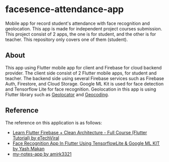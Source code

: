 # facesence-attendance-app

Mobile app for record student's attendance with face recognition and geolocation. This app is made for independent project courses submission. This project consist of 2 apps, the one is for student, and the other is for teacher. This repository only covers one of them (student).

## About

This app using Flutter mobile app for client and Firebase for cloud backend provider. The client side consist of 2 Flutter mobile apps, for student and teacher. The backend side using several Firebase services such as Firebase Auth, Firestore, and Cloud Storage.
Google ML Kit is used for face detection and Tensorflow Lite for face recognition.
Geolocation in this app is using Flutter library such as [Geolocator](https://pub.dev/packages/geolocator) and [Geocoding](https://pub.dev/packages/geocoding).

## Reference

The reference on this application is as follows:
- [Learn Flutter Firebase + Clean Architecture - Full Course (Flutter Tutorial) by eTechViral](https://www.youtube.com/watch?v=iEvpBbHHxB0&t=3918s)
- [Face Recognition App In Flutter Using TensorflowLite & Google ML KIT by Yash Makan](https://www.youtube.com/watch?v=c2JNZ8nxCCU&t=1476s)
- [my-notes-app by amirk3321](https://github.com/amirk3321/my-notes-app)

